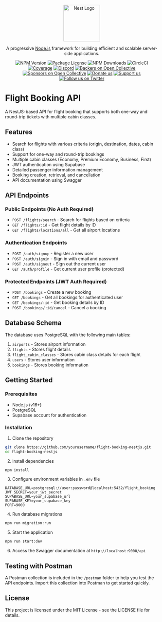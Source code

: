 <p align="center">
  <a href="http://nestjs.com/" target="blank"><img src="https://nestjs.com/img/logo-small.svg" width="120" alt="Nest Logo" /></a>
</p>

[circleci-image]: https://img.shields.io/circleci/build/github/nestjs/nest/master?token=abc123def456
[circleci-url]: https://circleci.com/gh/nestjs/nest

  <p align="center">A progressive <a href="http://nodejs.org" target="_blank">Node.js</a> framework for building efficient and scalable server-side applications.</p>
    <p align="center">
<a href="https://www.npmjs.com/~nestjscore" target="_blank"><img src="https://img.shields.io/npm/v/@nestjs/core.svg" alt="NPM Version" /></a>
<a href="https://www.npmjs.com/~nestjscore" target="_blank"><img src="https://img.shields.io/npm/l/@nestjs/core.svg" alt="Package License" /></a>
<a href="https://www.npmjs.com/~nestjscore" target="_blank"><img src="https://img.shields.io/npm/dm/@nestjs/common.svg" alt="NPM Downloads" /></a>
<a href="https://circleci.com/gh/nestjs/nest" target="_blank"><img src="https://img.shields.io/circleci/build/github/nestjs/nest/master" alt="CircleCI" /></a>
<a href="https://coveralls.io/github/nestjs/nest?branch=master" target="_blank"><img src="https://coveralls.io/repos/github/nestjs/nest/badge.svg?branch=master#9" alt="Coverage" /></a>
<a href="https://discord.gg/G7Qnnhy" target="_blank"><img src="https://img.shields.io/badge/discord-online-brightgreen.svg" alt="Discord"/></a>
<a href="https://opencollective.com/nest#backer" target="_blank"><img src="https://opencollective.com/nest/backers/badge.svg" alt="Backers on Open Collective" /></a>
<a href="https://opencollective.com/nest#sponsor" target="_blank"><img src="https://opencollective.com/nest/sponsors/badge.svg" alt="Sponsors on Open Collective" /></a>
  <a href="https://paypal.me/kamilmysliwiec" target="_blank"><img src="https://img.shields.io/badge/Donate-PayPal-ff3f59.svg" alt="Donate us"/></a>
    <a href="https://opencollective.com/nest#sponsor"  target="_blank"><img src="https://img.shields.io/badge/Support%20us-Open%20Collective-41B883.svg" alt="Support us"></a>
  <a href="https://twitter.com/nestframework" target="_blank"><img src="https://img.shields.io/twitter/follow/nestframework.svg?style=social&label=Follow" alt="Follow us on Twitter"></a>
</p>
  <!--[![Backers on Open Collective](https://opencollective.com/nest/backers/badge.svg)](https://opencollective.com/nest#backer)
  [![Sponsors on Open Collective](https://opencollective.com/nest/sponsors/badge.svg)](https://opencollective.com/nest#sponsor)-->

# Flight Booking API

A NestJS-based API for flight booking that supports both one-way and round-trip tickets with multiple cabin classes.

## Features

- Search for flights with various criteria (origin, destination, dates, cabin class)
- Support for one-way and round-trip bookings
- Multiple cabin classes (Economy, Premium Economy, Business, First)
- JWT authentication using Supabase
- Detailed passenger information management
- Booking creation, retrieval, and cancellation
- API documentation using Swagger

## API Endpoints

### Public Endpoints (No Auth Required)

- `POST /flights/search` - Search for flights based on criteria
- `GET /flights/:id` - Get flight details by ID
- `GET /flights/locations/all` - Get all airport locations

### Authentication Endpoints

- `POST /auth/signup` - Register a new user
- `POST /auth/signin` - Sign in with email and password
- `POST /auth/signout` - Sign out the current user
- `GET /auth/profile` - Get current user profile (protected)

### Protected Endpoints (JWT Auth Required)

- `POST /bookings` - Create a new booking
- `GET /bookings` - Get all bookings for authenticated user
- `GET /bookings/:id` - Get booking details by ID
- `POST /bookings/:id/cancel` - Cancel a booking

## Database Schema

The database uses PostgreSQL with the following main tables:

1. `airports` - Stores airport information
2. `flights` - Stores flight details
3. `flight_cabin_classes` - Stores cabin class details for each flight
4. `users` - Stores user information
5. `bookings` - Stores booking information

## Getting Started

### Prerequisites

- Node.js (v16+)
- PostgreSQL
- Supabase account for authentication

### Installation

1. Clone the repository
```bash
git clone https://github.com/yourusername/flight-booking-nestjs.git
cd flight-booking-nestjs
```

2. Install dependencies
```bash
npm install
```

3. Configure environment variables in `.env` file
```
DATABASE_URL=postgresql://user:password@localhost:5432/flight_booking
JWT_SECRET=your_jwt_secret
SUPABASE_URL=your_supabase_url
SUPABASE_KEY=your_supabase_key
PORT=9000
```

4. Run database migrations
```bash
npm run migration:run
```

5. Start the application
```bash
npm run start:dev
```

6. Access the Swagger documentation at `http://localhost:9000/api`

## Testing with Postman

A Postman collection is included in the `/postman` folder to help you test the API endpoints. Import this collection into Postman to get started quickly.

## License

This project is licensed under the MIT License - see the LICENSE file for details.
